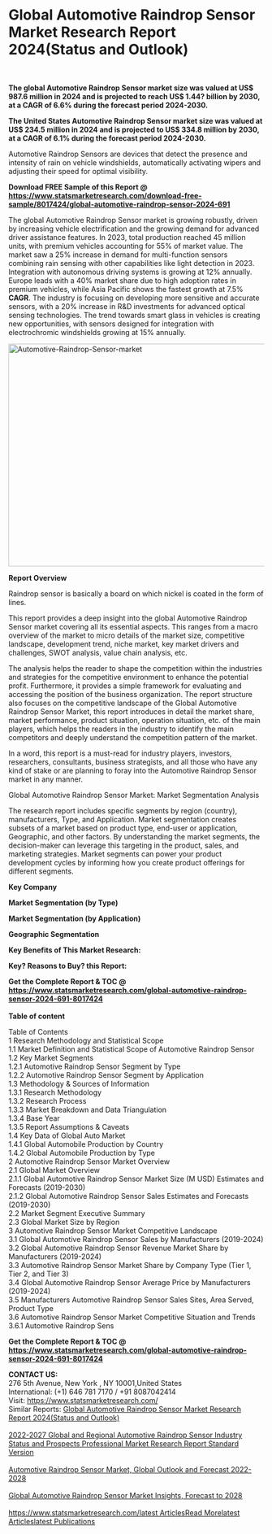 <h1>Global Automotive Raindrop Sensor Market Research Report 2024(Status and Outlook)</h1><br/><p><strong>The global Automotive Raindrop Sensor market size was valued at US$ 987.6 million in 2024 and is projected to reach US$ 1.44? billion by 2030, at a <strong>CAGR</strong> of 6.6% during the forecast period 2024-2030.</strong></p><p><strong>The United States Automotive Raindrop Sensor market size was valued at US$ 234.5 million in 2024 and is projected to US$ 334.8 million by 2030, at a <strong>CAGR</strong> of 6.1% during the forecast period 2024-2030.</strong></p><p>Automotive Raindrop Sensors are devices that detect the presence and intensity of rain on vehicle windshields, automatically activating wipers and adjusting their speed for optimal visibility.</p><p><strong>Download FREE Sample of this Report @ <a href="https://www.statsmarketresearch.com/download-free-sample/8017424/global-automotive-raindrop-sensor-2024-691">https://www.statsmarketresearch.com/download-free-sample/8017424/global-automotive-raindrop-sensor-2024-691</a></strong></p><p>The global Automotive Raindrop Sensor market is growing robustly, driven by increasing vehicle electrification and the growing demand for advanced driver assistance features. In 2023, total production reached 45 million units, with premium vehicles accounting for 55% of market value. The market saw a 25% increase in demand for multi-function sensors combining rain sensing with other capabilities like light detection in 2023. Integration with autonomous driving systems is growing at 12% annually. Europe leads with a 40% market share due to high adoption rates in premium vehicles, while Asia Pacific shows the fastest growth at 7.5% <strong>CAGR</strong>. The industry is focusing on developing more sensitive and accurate sensors, with a 20% increase in R&D investments for advanced optical sensing technologies. The trend towards smart glass in vehicles is creating new opportunities, with sensors designed for integration with electrochromic windshields growing at 15% annually.</p><p><img alt="Automotive-Raindrop-Sensor-market" src="https://www.grandresearchstore.com/assets/report-images/Automotive_Raindrop_Sensor_market.png" style="width: 730px; height: 438px;"></p><p><strong>Report Overview</strong></p><p>Raindrop sensor is basically a board on which nickel is coated in the form of lines.</p><p>This report provides a deep insight into the global Automotive Raindrop Sensor market covering all its essential aspects. This ranges from a macro overview of the market to micro details of the market size, competitive landscape, development trend, niche market, key market drivers and challenges, SWOT analysis, value chain analysis, etc.</p><p>The analysis helps the reader to shape the competition within the industries and strategies for the competitive environment to enhance the potential profit. Furthermore, it provides a simple framework for evaluating and accessing the position of the business organization. The report structure also focuses on the competitive landscape of the Global Automotive Raindrop Sensor Market, this report introduces in detail the market share, market performance, product situation, operation situation, etc. of the main players, which helps the readers in the industry to identify the main competitors and deeply understand the competition pattern of the market.</p><p>In a word, this report is a must-read for industry players, investors, researchers, consultants, business strategists, and all those who have any kind of stake or are planning to foray into the Automotive Raindrop Sensor market in any manner.</p><p>Global Automotive Raindrop Sensor Market: Market Segmentation Analysis</p><p>The research report includes specific segments by region (country), manufacturers, Type, and Application. Market segmentation creates subsets of a market based on product type, end-user or application, Geographic, and other factors. By understanding the market segments, the decision-maker can leverage this targeting in the product, sales, and marketing strategies. Market segments can power your product development cycles by informing how you create product offerings for different segments.</p><p><strong>Key Company</strong></p><p><strong>Market Segmentation (by Type)</strong></p><p><strong>Market Segmentation (<strong>by Application</strong>)</strong></p><p><strong>Geographic Segmentation</strong></p><p><strong>Key Benefits of This Market Research:</strong></p><p><strong>Key? <strong>Reasons to Buy</strong>? this Report:</strong></p><div><b>Get the Complete Report & TOC @ <a href="https://www.statsmarketresearch.com/global-automotive-raindrop-sensor-2024-691-8017424">https://www.statsmarketresearch.com/global-automotive-raindrop-sensor-2024-691-8017424</a></b></div><br><b>Table of content</b><p>Table of Contents<br /> 1 Research Methodology and Statistical Scope<br /> 1.1 Market Definition and Statistical Scope of Automotive Raindrop Sensor<br /> 1.2 Key Market Segments<br /> 1.2.1 Automotive Raindrop Sensor Segment by Type<br /> 1.2.2 Automotive Raindrop Sensor Segment by Application<br /> 1.3 Methodology & Sources of Information<br /> 1.3.1 Research Methodology<br /> 1.3.2 Research Process<br /> 1.3.3 Market Breakdown and Data Triangulation<br /> 1.3.4 Base Year<br /> 1.3.5 Report Assumptions & Caveats<br /> 1.4 Key Data of Global Auto Market<br /> 1.4.1 Global Automobile Production by Country<br /> 1.4.2 Global Automobile Production by Type<br /> 2 Automotive Raindrop Sensor Market Overview<br /> 2.1 Global Market Overview<br /> 2.1.1 Global Automotive Raindrop Sensor Market Size (M USD) Estimates and Forecasts (2019-2030)<br /> 2.1.2 Global Automotive Raindrop Sensor Sales Estimates and Forecasts (2019-2030)<br /> 2.2 Market Segment Executive Summary<br /> 2.3 Global Market Size by Region<br /> 3 Automotive Raindrop Sensor Market Competitive Landscape<br /> 3.1 Global Automotive Raindrop Sensor Sales by Manufacturers (2019-2024)<br /> 3.2 Global Automotive Raindrop Sensor Revenue Market Share by Manufacturers (2019-2024)<br /> 3.3 Automotive Raindrop Sensor Market Share by Company Type (Tier 1, Tier 2, and Tier 3)<br /> 3.4 Global Automotive Raindrop Sensor Average Price by Manufacturers (2019-2024)<br /> 3.5 Manufacturers Automotive Raindrop Sensor Sales Sites, Area Served, Product Type<br /> 3.6 Automotive Raindrop Sensor Market Competitive Situation and Trends<br /> 3.6.1 Automotive Raindrop Sens<br><div><b>Get the Complete Report & TOC @ <a href="https://www.statsmarketresearch.com/global-automotive-raindrop-sensor-2024-691-8017424">https://www.statsmarketresearch.com/global-automotive-raindrop-sensor-2024-691-8017424</a></b></div></p> <b>CONTACT US:</b><br>276 5th Avenue, New York , NY 10001,United States<br>International: (+1) 646 781 7170 / +91 8087042414<br>Visit: <a href="https://www.statsmarketresearch.com/">https://www.statsmarketresearch.com/</a><br>Similar Reports: <a href="https://www.statsmarketresearch.com/global-automotive-raindrop-sensor-2024-691-8017424">Global Automotive Raindrop Sensor Market Research Report 2024(Status and Outlook)</a><br/><br/><a href="https://www.statsmarketresearch.com/global-automotive-raindrop-sensor-2024-691-8017424">2022-2027 Global and Regional Automotive Raindrop Sensor Industry Status and Prospects Professional Market Research Report Standard Version</a><br/><br/><a href="https://www.statsmarketresearch.com/global-automotive-raindrop-sensor-2024-691-8017424">Automotive Raindrop Sensor Market, Global Outlook and Forecast 2022-2028</a><br/><br/><a href="https://www.statsmarketresearch.com/global-automotive-raindrop-sensor-2024-691-8017424">Global Automotive Raindrop Sensor Market Insights, Forecast to 2028</a><br/><br/><a href="https://gyeongbokgung.com">https://www.statsmarketresearch.com/</a><a href="https://hallyeomaritime.com">latest Articles</a><a href="https://jingwansa.com">Read More</a><a href=https://nguoiviet.jp/">latest Articles</a><a href="https://www.intelmarketresearch.com/">latest Publications</a>